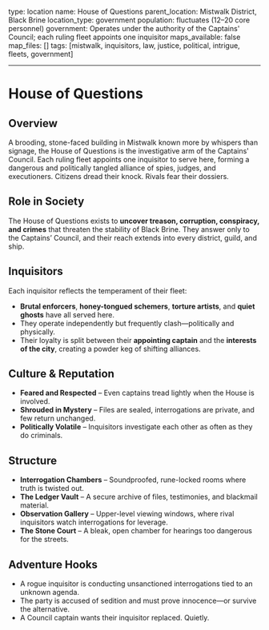 type: location
name: House of Questions
parent_location: Mistwalk District, Black Brine
location_type: government
population: fluctuates (12–20 core personnel)
government: Operates under the authority of the Captains' Council; each ruling fleet appoints one inquisitor
maps_available: false
map_files: []
tags: [mistwalk, inquisitors, law, justice, political, intrigue, fleets, government]

---

# House of Questions

## Overview
A brooding, stone-faced building in Mistwalk known more by whispers than signage, the House of Questions is the investigative arm of the Captains' Council. Each ruling fleet appoints one inquisitor to serve here, forming a dangerous and politically tangled alliance of spies, judges, and executioners. Citizens dread their knock. Rivals fear their dossiers.

## Role in Society
The House of Questions exists to **uncover treason, corruption, conspiracy, and crimes** that threaten the stability of Black Brine. They answer only to the Captains’ Council, and their reach extends into every district, guild, and ship.

## Inquisitors
Each inquisitor reflects the temperament of their fleet:
- **Brutal enforcers**, **honey-tongued schemers**, **torture artists**, and **quiet ghosts** have all served here.
- They operate independently but frequently clash—politically and physically.
- Their loyalty is split between their **appointing captain** and the **interests of the city**, creating a powder keg of shifting alliances.

## Culture & Reputation
- **Feared and Respected** – Even captains tread lightly when the House is involved.
- **Shrouded in Mystery** – Files are sealed, interrogations are private, and few return unchanged.
- **Politically Volatile** – Inquisitors investigate each other as often as they do criminals.

## Structure
- **Interrogation Chambers** – Soundproofed, rune-locked rooms where truth is twisted out.
- **The Ledger Vault** – A secure archive of files, testimonies, and blackmail material.
- **Observation Gallery** – Upper-level viewing windows, where rival inquisitors watch interrogations for leverage.
- **The Stone Court** – A bleak, open chamber for hearings too dangerous for the streets.

## Adventure Hooks
- A rogue inquisitor is conducting unsanctioned interrogations tied to an unknown agenda.
- The party is accused of sedition and must prove innocence—or survive the alternative.
- A Council captain wants their inquisitor replaced. Quietly.

